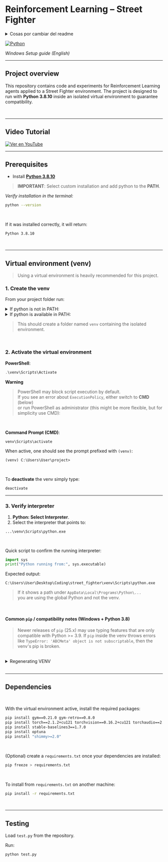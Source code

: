 # Reinforcement Learning – Street Fighter

<details>
  <summary>Cosas por cambiar del readme</summary>
    - instalar jupyther
    - en \roms ejecutar:   python -m retro.import
    - ejecutar test.py en el venv:  python test.py
    <br>
    Press <kbd>Ctrl</kbd> + <kbd>C</kbd> to copy
    H<sub>2</sub>O and x<sup>2</sup>
    <details>
      <summary>Click to expand</summary>
        This content is hidden by default!
        ```python
        print("Hidden code example")
        ```
    </details>
</details>



[![Python](https://img.shields.io/badge/python-3.8.10-blue.svg)](https://www.python.org/)

_Windows Setup guide (English)_

---

## Project overview

This repository contains code and experiments for Reinforcement Learning agents applied to a Street Fighter environment. The project is designed to run with **Python 3.8.10** inside an isolated virtual environment to guarantee compatibility.



<br>


---

## Video Tutorial

[![Ver en YouTube](https://img.youtube.com/vi/ubqhopAanQM/maxresdefault.jpg)](https://youtu.be/ubqhopAanQM)

---

## Prerequisites
- Install [**Python 3.8.10**](https://www.python.org/downloads/release/python-3810/)

> **IMPORTANT**: Select custom installation and add python to the **PATH**.
  
_Verify installation in the terminal:_

```bash
python --version
```
<br>

If it was installed correctly, it will return:
```
Python 3.8.10
```


<br>


---

## Virtual environment (venv)

> Using a virtual environment is heavily recommended for this project. 


### 1. Create the venv

From your project folder run:

<details>
  <summary>
    If python is not in PATH:
  </summary>

  <br>
  
  ```bash
  py -3.8 -m venv venv
  ```

</details>

<details>
  <summary>
    If python is available in PATH:
  </summary>
  <br>
  
  ```bash
  python3.8 -m venv venv
  ```

</details>

> This should create a folder named `venv` containing the isolated environment.

<br>

### 2. Activate the virtual environment

**PowerShell**:

```powershell
.\venv\Scripts\Activate
```

**Warning**
> PowerShell may block script execution by default.  
> If you see an error about `ExecutionPolicy`, either switch to **CMD** (below)  
> or run PowerShell as administrator (this might be more flexible, but for simplicity use CMD):

<br>

**Command Prompt (CMD)**:

```cmd
venv\Scripts\activate
```

When active, one should see the prompt prefixed with `(venv)`:

```
(venv) C:\Users\User\project>
```

<br>

To **deactivate** the venv simply type:

```bash
deactivate
```

---

### 3. Verify interpreter

1. **Python: Select Interpreter**.  
2. Select the interpreter that points to:

```
...\venv\Scripts\python.exe
```

<br>

Quick script to confirm the running interpreter:

```python
import sys
print("Python running from:", sys.executable)
```

Expected output:

```
C:\Users\User\Desktop\Coding\street_fighter\venv\Scripts\python.exe
```

> If it shows a path under `AppData\Local\Programs\Python\...`  
> you are using the global Python and not the venv.


<br>

#### Common `pip` / compatibility notes (Windows + Python 3.8)
> Newer releases of `pip` (25.x) may use typing features that are only compatible with Python >= 3.9. If `pip` inside the venv throws errors like `TypeError: 'ABCMeta' object is not subscriptable`, then the venv's pip is broken.

<br>
<details>
  <summary>Regenerating VENV</summary>

  
  <br>
  
  1. Remove the broken venv either manually or with:

  ```cmd
  rmdir /s /q venv
  ```
  <br>
  
  2. Recreate it with Python 3.8:
  
  ```cmd
  py -3.8 -m venv venv
  ```
  <br>
  
  3. Activate and verify `pip`:
  
  ```cmd
  venv\Scripts\activate
  pip --version
  ```
  
  You should see a `pip` version in the `23.x` series.
  
  ---
</details>


<br>


---
## Dependencies
<br>

With the virtual environment active, install the required packages:

```bash
pip install gym==0.21.0 gym-retro==0.8.0
pip install torch==2.1.2+cu121 torchvision==0.16.2+cu121 torchaudio==2.1.2+cu121 --extra-index-url https://download.pytorch.org/whl/cu121
pip install stable-baselines3==1.7.0
pip install optuna
pip install "shimmy>=2.0"
```


<br>

(Optional) create a `requirements.txt` once your dependencies are installed:

```bash
pip freeze > requirements.txt
```
<br>

To install from `requirements.txt` on another machine:

```bash
pip install -r requirements.txt
```


<br>


---
## Testing
Load `test.py` from the repository.

Run:

```bash
python test.py
```
